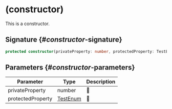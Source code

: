 # (constructor)

This is a constructor.

## Signature {#_constructor_-signature}

```typescript
protected constructor(privateProperty: number, protectedProperty: TestEnum);
```

## Parameters {#_constructor_-parameters}

|  Parameter | Type | Description |
|  --- | --- | --- |
|  privateProperty | number | 📝 |
|  protectedProperty | [TestEnum](docs/simple-suite-test/testenum-enum) | 📝 |